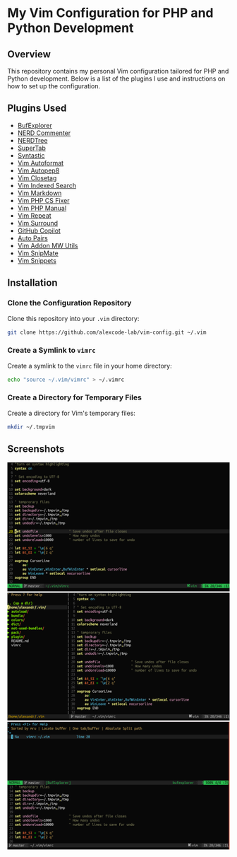 # My Vim Configuration for PHP and Python Development

## Overview

This repository contains my personal Vim configuration tailored for PHP and Python development. Below is a list of the plugins I use and instructions on how to set up the configuration.

## Plugins Used

- [BufExplorer](https://github.com/jlanzarotta/bufexplorer)
- [NERD Commenter](https://github.com/preservim/nerdcommenter)
- [NERDTree](https://github.com/preservim/nerdtree)
- [SuperTab](https://github.com/ervandew/supertab)
- [Syntastic](https://github.com/vim-syntastic/syntastic)
- [Vim Autoformat](https://github.com/vim-autoformat/vim-autoformat)
- [Vim Autopep8](https://github.com/tell-k/vim-autopep8)
- [Vim Closetag](https://github.com/alvan/vim-closetag)
- [Vim Indexed Search](https://github.com/henrik/vim-indexed-search)
- [Vim Markdown](https://github.com/preservim/vim-markdown.git)
- [Vim PHP CS Fixer](https://github.com/stephpy/vim-php-cs-fixer)
- [Vim PHP Manual](https://github.com/alvan/vim-php-manual)
- [Vim Repeat](https://github.com/tpope/vim-repeat)
- [Vim Surround](https://github.com/tpope/vim-surround)
- [GitHub Copilot](https://github.com/github/copilot.vim)
- [Auto Pairs](https://github.com/LunarWatcher/auto-pairs)
- [Vim Addon MW Utils](https://github.com/MarcWeber/vim-addon-mw-utils.git)
- [Vim SnipMate](https://github.com/garbas/vim-snipmate)
- [Vim Snippets](https://github.com/honza/vim-snippets)

## Installation

### Clone the Configuration Repository

Clone this repository into your `.vim` directory:

```bash
git clone https://github.com/alexcode-lab/vim-config.git ~/.vim
```

### Create a Symlink to `vimrc`

Create a symlink to the `vimrc` file in your home directory:

```bash
echo "source ~/.vim/vimrc" > ~/.vimrc
```

### Create a Directory for Temporary Files

Create a directory for Vim's temporary files:

```bash
mkdir ~/.tmpvim
```

## Screenshots

![Screenshot 1](https://github.com/alexcode-lab/vim-config/blob/master/screens/screen1.png?raw=true)
![Screenshot 2](https://github.com/alexcode-lab/vim-config/blob/master/screens/screen2.png?raw=true)
![Screenshot 3](https://github.com/alexcode-lab/vim-config/blob/master/screens/screen3.png?raw=true)
